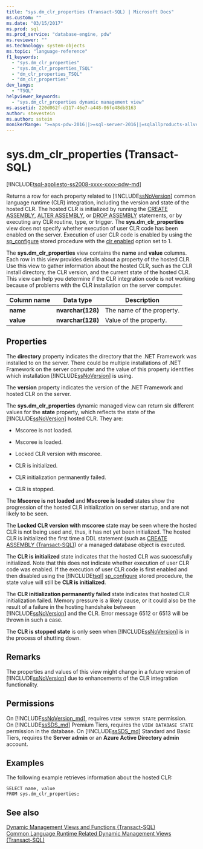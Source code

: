 ```yaml
---
title: "sys.dm_clr_properties (Transact-SQL) | Microsoft Docs"
ms.custom: ""
ms.date: "03/15/2017"
ms.prod: sql
ms.prod_service: "database-engine, pdw"
ms.reviewer: ""
ms.technology: system-objects
ms.topic: "language-reference"
f1_keywords: 
  - "sys.dm_clr_properties"
  - "sys.dm_clr_properties_TSQL"
  - "dm_clr_properties_TSQL"
  - "dm_clr_properties"
dev_langs: 
  - "TSQL"
helpviewer_keywords: 
  - "sys.dm_clr_properties dynamic management view"
ms.assetid: 220d062f-d117-46e7-a448-06fe48db8163
author: stevestein
ms.author: sstein
monikerRange: ">=aps-pdw-2016||>=sql-server-2016||=sqlallproducts-allversions||>=sql-server-linux-2017||=azuresqldb-mi-current"
---
```

# sys.dm_clr_properties (Transact-SQL)
[!INCLUDE[tsql-appliesto-ss2008-xxxx-xxxx-pdw-md](../../includes/tsql-appliesto-ss2008-xxxx-xxxx-pdw-md.md)]

  Returns a row for each property related to [!INCLUDE[ssNoVersion](../../includes/ssnoversion-md.md)] common language runtime (CLR) integration, including the version and state of the hosted CLR. The hosted CLR is initialized by running the [CREATE ASSEMBLY](../../t-sql/statements/create-assembly-transact-sql.md), [ALTER ASSEMBLY](../../t-sql/statements/alter-assembly-transact-sql.md), or [DROP ASSEMBLY](../../t-sql/statements/drop-assembly-transact-sql.md) statements, or by executing any CLR routine, type, or trigger. The **sys.dm_clr_properties** view does not specify whether execution of user CLR code has been enabled on the server. Execution of user CLR code is enabled by using the [sp_configure](../../relational-databases/system-stored-procedures/sp-configure-transact-sql.md) stored procedure with the [clr enabled](../../database-engine/configure-windows/clr-enabled-server-configuration-option.md) option set to 1.  
  
 The **sys.dm_clr_properties** view contains the **name** and **value** columns. Each row in this view provides details about a property of the hosted CLR. Use this view to gather information about the hosted CLR, such as the CLR install directory, the CLR version, and the current state of the hosted CLR. This view can help you determine if the CLR integration code is not working because of problems with the CLR installation on the server computer.  
  
|Column name|Data type|Description|  
|-----------------|---------------|-----------------|  
|**name**|**nvarchar(128)**|The name of the property.|  
|**value**|**nvarchar(128)**|Value of the property.|  
  
## Properties  
 The **directory** property indicates the directory that the .NET Framework was installed to on the server. There could be multiple installations of .NET Framework on the server computer and the value of this property identifies which installation [!INCLUDE[ssNoVersion](../../includes/ssnoversion-md.md)] is using.  
  
 The **version** property indicates the version of the .NET Framework and hosted CLR on the server.  
  
 The **sys.dm_clr_properties** dynamic managed view can return six different values for the **state** property, which reflects the state of the [!INCLUDE[ssNoVersion](../../includes/ssnoversion-md.md)] hosted CLR. They are:  
  
-   Mscoree is not loaded.  
  
-   Mscoree is loaded.  
  
-   Locked CLR version with mscoree.  
  
-   CLR is initialized.  
  
-   CLR initialization permanently failed.  
  
-   CLR is stopped.  
  
 The **Mscoree is not loaded** and **Mscoree is loaded** states show the progression of the hosted CLR initialization on server startup, and are not likely to be seen.  
  
 The **Locked CLR version with mscoree** state may be seen where the hosted CLR is not being used and, thus, it has not yet been initialized. The hosted CLR is initialized the first time a  DDL statement (such as [CREATE ASSEMBLY &#40;Transact-SQL&#41;](../../t-sql/statements/create-assembly-transact-sql.md)) or a managed database object is executed.  
  
 The **CLR is initialized** state indicates that the hosted CLR was successfully initialized. Note that this does not indicate whether execution of user CLR code was enabled. If the execution of user CLR code is first enabled and then disabled using the [!INCLUDE[tsql](../../includes/tsql-md.md)] [sp_configure](../../relational-databases/system-stored-procedures/sp-configure-transact-sql.md) stored procedure, the state value will still be **CLR is initialized**.  
  
 The **CLR initialization permanently failed** state indicates that hosted CLR initialization failed. Memory pressure is a likely cause, or it could also be the result of a failure in the hosting handshake between [!INCLUDE[ssNoVersion](../../includes/ssnoversion-md.md)] and the CLR. Error message 6512 or 6513 will be thrown in such a case.  
  
 The **CLR is stopped state** is only seen when [!INCLUDE[ssNoVersion](../../includes/ssnoversion-md.md)] is in the process of shutting down.  
  
## Remarks  
 The properties and values of this view might change in a future version of [!INCLUDE[ssNoVersion](../../includes/ssnoversion-md.md)] due to enhancements of the CLR integration functionality.  
  
## Permissions  
  
On [!INCLUDE[ssNoVersion_md](../../includes/ssnoversion-md.md)], requires `VIEW SERVER STATE` permission.   
On [!INCLUDE[ssSDS_md](../../includes/sssds-md.md)] Premium Tiers, requires the `VIEW DATABASE STATE` permission in the database. On [!INCLUDE[ssSDS_md](../../includes/sssds-md.md)] Standard and Basic Tiers, requires the  **Server admin** or an **Azure Active Directory admin** account.   

## Examples  
 The following example retrieves information about the hosted CLR:  
  
```  
SELECT name, value   
FROM sys.dm_clr_properties;  
```  
  
## See also  
 [Dynamic Management Views and Functions &#40;Transact-SQL&#41;](~/relational-databases/system-dynamic-management-views/system-dynamic-management-views.md)   
 [Common Language Runtime Related Dynamic Management Views &#40;Transact-SQL&#41;](../../relational-databases/system-dynamic-management-views/common-language-runtime-related-dynamic-management-views-transact-sql.md)  
  
  
